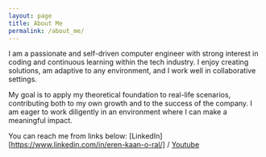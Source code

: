 ```yaml
---
layout: page
title: About Me
permalink: /about_me/
---
```


I am a passionate and self-driven computer engineer with strong interest in coding and continuous
learning within the tech industry. I enjoy creating solutions, am adaptive to any environment, and I
work well in collaborative settings.

My goal is to apply my theoretical foundation to real-life scenarios, contributing both to my own
growth and to the success of the company. I am eager to work diligently in an environment where I
can make a meaningful impact.

You can reach me from links below:
[LinkedIn][https://www.linkedin.com/in/eren-kaan-o-ral/] /
[Youtube](https://www.youtube.com/channel/UCouA9bk7cNbkLyWRXg3CxvA)
